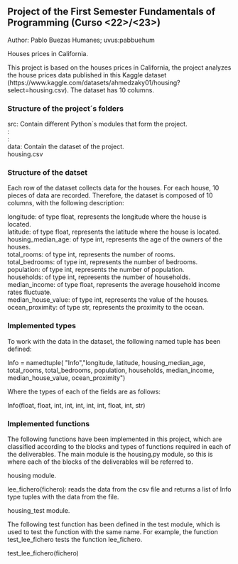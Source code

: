 <h2>Project of the First Semester Fundamentals of Programming (Curso <22>/<23>)</h2>

Author: Pablo Buezas Humanes; uvus:pabbuehum

Houses prices in California.

<p>This project is based on the houses prices in California, the project analyzes the house prices data published in 
this Kaggle dataset (https://www.kaggle.com/datasets/ahmedzaky01/housing?select=housing.csv). The dataset has 10 columns.</p>

<h3>Structure of the project´s folders</h3>
<p>src: Contain different Python´s modules that form the project.<br>
<housing.py>: <br>
<housing_test.py>: <br>
data: Contain the dataset of the project.<br>
 housing.csv </p>
  

<h3>Structure of the datset</h3>

<p>Each row of the dataset collects data for the houses. For each house, 10 pieces of data are recorded. Therefore, the dataset is composed of 10 columns, with the following description: </p>

<p>longitude: of type float, represents the longitude where the house is located. <br>
latitude: of type float, represents the latitude where the house is located. <br>
housing_median_age: of type int, represents the age of the owners of the houses. <br>
total_rooms: of type int, represents the number of rooms. <br>
total_bedrooms: of type int, represents the number of bedrooms. <br>
population: of type int, represents the number of population. <br>
households: of type int, represents the number of households. <br>
median_income: of type float, represents the average household income rates fluctuate. <br>
median_house_value: of type int, represents the value of the houses. <br>
 ocean_proximity: of type str, represents the proximity to the ocean. </p>


 <h3>Implemented types</h3>
 
 <p>To work with the data in the dataset, the following named tuple has been defined: </p>

<p>Info = namedtuple( "Info","longitude, latitude, housing_median_age, total_rooms, total_bedrooms, population, households, median_income, median_house_value, ocean_proximity") </p>

 <p>Where the types of each of the fields are as follows: </p>

 <p>Info(float, float, int, int, int, int, int, float, int, str) </p>
 
 
 <h3>Implemented functions</h3>

<p>The following functions have been implemented in this project, which are classified according to the blocks and types of functions required in each of the deliverables. The main module is the housing.py module, so this is where each of the blocks of the deliverables will be referred to. </p>

 <p>housing module. </p>
 
<p>lee_fichero(fichero): reads the data from the csv file and returns a list of Info type tuples with the data from the file. </p>
 
 
 <p>housing_test module. </p>
 
<p>The following test function has been defined in the test module, which is used to test the function with the same name. For example, the function test_lee_fichero tests the function lee_fichero. </p>

 <p>test_lee_fichero(fichero) </p>
